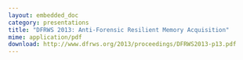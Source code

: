 ```yaml
---
layout: embedded_doc
category: presentations
title: "DFRWS 2013: Anti-Forensic Resilient Memory Acquisition"
mime: application/pdf
download: http://www.dfrws.org/2013/proceedings/DFRWS2013-p13.pdf
---
```


